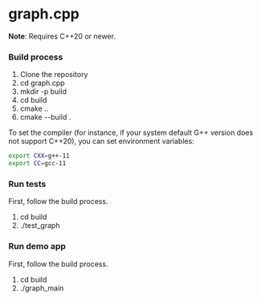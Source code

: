 # graph.cpp

**Note**: Requires C++20 or newer.

### Build process

1. Clone the repository
2. cd graph.cpp
3. mkdir -p build
4. cd build
5. cmake ..
6. cmake --build .

To set the compiler (for instance, if your system default G++ version does not support C++20), you can set environment variables:

```bash
export CXX=g++-11
export CC=gcc-11
```

### Run tests

First, follow the build process.

1. cd build
2. ./test_graph

### Run demo app

First, follow the build process.

1. cd build
2. ./graph_main
